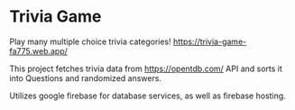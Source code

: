 # Trivia Game

Play many multiple choice trivia categories!
https://trivia-game-fa775.web.app/

This project fetches trivia data from https://opentdb.com/ API and
sorts it into Questions and randomized answers.

Utilizes google firebase for database services, as well as firebase hosting.
